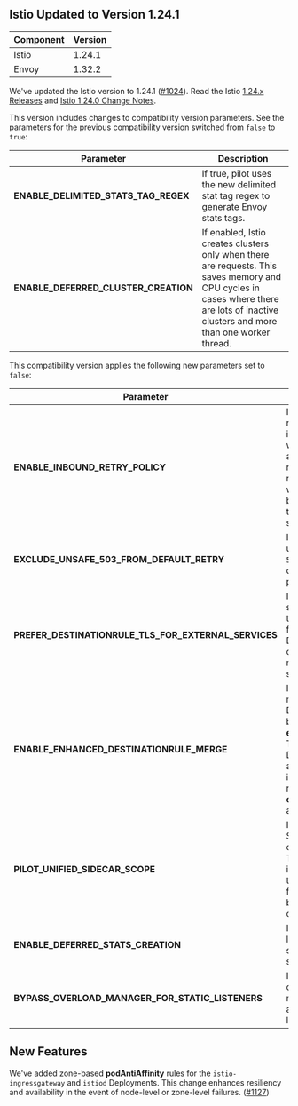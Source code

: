 ## Istio Updated to Version 1.24.1 

| **Component** | **Version** |
|---------------|-------------|
| Istio         | 1.24.1      |
| Envoy         | 1.32.2      |

We've updated the Istio version to 1.24.1 ([#1024](https://github.com/kyma-project/istio/pull/1024)).
Read the Istio [1.24.x Releases](https://istio.io/v1.24/news/releases/1.24.x)
and [Istio 1.24.0 Change Notes](https://istio.io/latest/news/releases/1.24.x/announcing-1.24/change-notes/).

This version includes changes to compatibility version parameters. See the parameters for the previous compatibility version switched from `false` to `true`:

| Parameter                            | Description                                                                                                                                                                         |
|--------------------------------------|-------------------------------------------------------------------------------------------------------------------------------------------------------------------------------------|
| **ENABLE\_DELIMITED\_STATS\_TAG\_REGEX** | If true, pilot uses the new delimited stat tag regex to generate Envoy stats tags.                                                                                              |
| **ENABLE\_DEFERRED\_CLUSTER\_CREATION**  | If enabled, Istio creates clusters only when there are requests. This saves memory and CPU cycles in cases where there are lots of inactive clusters and more than one worker thread. |

This compatibility version applies the following new parameters set to `false`:

| Parameter                                             | Description                                                                                                                                        |
|-------------------------------------------------------|----------------------------------------------------------------------------------------------------------------------------------------------------|
| **ENABLE\_INBOUND\_RETRY\_POLICY**       | If true, enables retry policy for inbound routes, which automatically retries any requests that were reset before reaching the intended service.                                                |
| **EXCLUDE\_UNSAFE\_503\_FROM\_DEFAULT\_RETRY**            | If true, excludes unsafe retry on `503` from the default retry policy.                                                                                   |
| **PREFER\_DESTINATIONRULE\_TLS\_FOR\_EXTERNAL\_SERVICES** | If true, external services prefer the TLS settings from DestinationRules over the metadata TLS settings.                                      |
| **ENABLE\_ENHANCED\_DESTINATIONRULE\_MERGE**              | If enabled, Istio merges DestinationRules based on their **exportTo** fields. The DestinationRules are then kept as independent rules if the **exportTo** fields are not equal. |
| **PILOT\_UNIFIED\_SIDECAR\_SCOPE**                        | If true, unified SidecarScope creation is used. This is only intended as a temporary feature flag for backward compatibility.                |
| **ENABLE\_DEFERRED\_STATS\_CREATION**                     | If enabled, Istio lazily initializes a subset of the stats.                                                                                    |
| **BYPASS\_OVERLOAD\_MANAGER\_FOR\_STATIC\_LISTENERS**     | If enabled, the overload manager is not applied to static listeners.                                                                              |

## New Features

We've added zone-based **podAntiAffinity** rules for the `istio-ingressgateway` and `istiod` Deployments. This change enhances resiliency and availability in the event of node-level or zone-level failures. ([#1127](https://github.com/kyma-project/istio/pull/1127))

